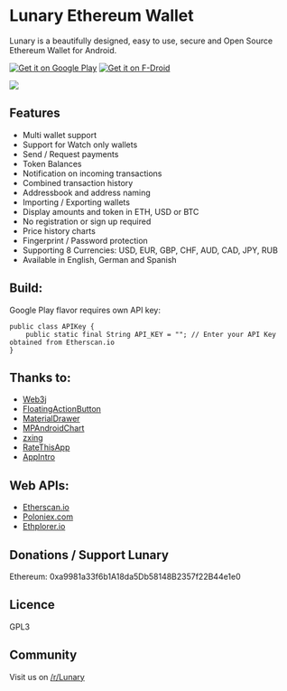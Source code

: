 # Lunary Ethereum Wallet

Lunary is a beautifully designed, easy to use, secure and Open Source Ethereum Wallet for Android.

[![Get it on Google Play](http://rehanced.com/apps/badge.png)](https://play.google.com/store/apps/details?id=com.rehanced.lunary)
[![Get it on F-Droid](http://rehanced.com/apps/fdroidbadge.png)](https://f-droid.org/repository/browse/?fdid=com.rehanced.lunary)

<img src="http://rehanced.com/apps/lunary/githubbanner.png" >

## Features
* Multi wallet support  
* Support for Watch only wallets  
* Send / Request payments  
* Token Balances  
* Notification on incoming transactions  
* Combined transaction history  
* Addressbook and address naming  
* Importing / Exporting wallets  
* Display amounts and token in ETH, USD or BTC  
* No registration or sign up required  
* Price history charts  
* Fingerprint / Password protection
* Supporting 8 Currencies: USD, EUR, GBP, CHF, AUD, CAD, JPY, RUB  
* Available in English, German and Spanish

## Build:
Google Play flavor requires own API key:
```
public class APIKey {
    public static final String API_KEY = ""; // Enter your API Key obtained from Etherscan.io
}
```

## Thanks to:
* [Web3j](https://github.com/web3j/web3j)
* [FloatingActionButton](https://github.com/Clans/FloatingActionButton)
* [MaterialDrawer](https://github.com/mikepenz/MaterialDrawer)
* [MPAndroidChart](https://github.com/PhilJay/MPAndroidChart)
* [zxing](https://github.com/zxing/zxing)
* [RateThisApp](https://github.com/kobakei/Android-RateThisApp)
* [AppIntro](https://github.com/apl-devs/AppIntro)

## Web APIs:
* [Etherscan.io](https://etherscan.io/)  
* [Poloniex.com](https://poloniex.com/)  
* [Ethplorer.io](https://ethplorer.io)

## Donations / Support Lunary
Ethereum: 0xa9981a33f6b1A18da5Db58148B2357f22B44e1e0

## Licence
GPL3

## Community
Visit us on [/r/Lunary](https://www.reddit.com/r/lunary/)
